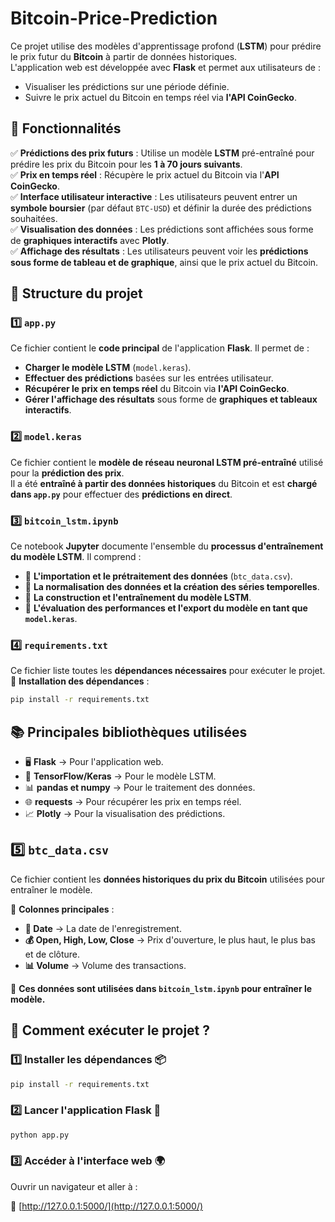 # **Bitcoin-Price-Prediction**  

Ce projet utilise des modèles d'apprentissage profond (**LSTM**) pour prédire le prix futur du **Bitcoin** à partir de données historiques.  
L'application web est développée avec **Flask** et permet aux utilisateurs de :  
- Visualiser les prédictions sur une période définie.  
- Suivre le prix actuel du Bitcoin en temps réel via **l'API CoinGecko**.

## **🚀 Fonctionnalités**  

✅ **Prédictions des prix futurs** : Utilise un modèle **LSTM** pré-entraîné pour prédire les prix du Bitcoin pour les **1 à 70 jours suivants**.  
✅ **Prix en temps réel** : Récupère le prix actuel du Bitcoin via l'**API CoinGecko**.  
✅ **Interface utilisateur interactive** : Les utilisateurs peuvent entrer un **symbole boursier** (par défaut `BTC-USD`) et définir la durée des prédictions souhaitées.  
✅ **Visualisation des données** : Les prédictions sont affichées sous forme de **graphiques interactifs** avec **Plotly**.  
✅ **Affichage des résultats** : Les utilisateurs peuvent voir les **prédictions sous forme de tableau et de graphique**, ainsi que le prix actuel du Bitcoin.  


## **📁 Structure du projet**  

### **1️⃣ `app.py`**  
Ce fichier contient le **code principal** de l'application **Flask**. Il permet de :  
- **Charger le modèle LSTM** (`model.keras`).  
- **Effectuer des prédictions** basées sur les entrées utilisateur.  
- **Récupérer le prix en temps réel** du Bitcoin via **l'API CoinGecko**.  
- **Gérer l'affichage des résultats** sous forme de **graphiques et tableaux interactifs**.  

### **2️⃣ `model.keras`**  
Ce fichier contient le **modèle de réseau neuronal LSTM pré-entraîné** utilisé pour la **prédiction des prix**.  
Il a été **entraîné à partir des données historiques** du Bitcoin et est **chargé dans `app.py`** pour effectuer des **prédictions en direct**.  


### **3️⃣ `bitcoin_lstm.ipynb`**  
Ce notebook **Jupyter** documente l'ensemble du **processus d'entraînement du modèle LSTM**. Il comprend :  

- 📌 **L'importation et le prétraitement des données** (`btc_data.csv`).  
- 📌 **La normalisation des données et la création des séries temporelles**.  
- 📌 **La construction et l'entraînement du modèle LSTM**.  
- 📌 **L'évaluation des performances et l'export du modèle en tant que `model.keras`**.  


### **4️⃣ `requirements.txt`**  
Ce fichier liste toutes les **dépendances nécessaires** pour exécuter le projet.  
📌 **Installation des dépendances** :  
```bash
pip install -r requirements.txt
```

## **📚 Principales bibliothèques utilisées**  

- 🖥 **Flask** → Pour l'application web.  
- 🤖 **TensorFlow/Keras** → Pour le modèle LSTM.  
- 📊 **pandas et numpy** → Pour le traitement des données.  
- 🌐 **requests** → Pour récupérer les prix en temps réel.  
- 📈 **Plotly** → Pour la visualisation des prédictions.  


## **5️⃣ `btc_data.csv`**  
Ce fichier contient les **données historiques du prix du Bitcoin** utilisées pour entraîner le modèle.  

🔹 **Colonnes principales** :  
- **📅 Date** → La date de l'enregistrement.  
- **💰 Open, High, Low, Close** → Prix d'ouverture, le plus haut, le plus bas et de clôture.  
- **📊 Volume** → Volume des transactions.  

📌 **Ces données sont utilisées dans `bitcoin_lstm.ipynb` pour entraîner le modèle.**  


## **🚀 Comment exécuter le projet ?**  

### **1️⃣ Installer les dépendances** 📦  
```bash
pip install -r requirements.txt
```

### **2️⃣ Lancer l'application Flask 🚀**  
```bash
python app.py
```

### **3️⃣ Accéder à l'interface web 🌍**  
Ouvrir un navigateur et aller à :  

🔗 [http://127.0.0.1:5000/](http://127.0.0.1:5000/)  
